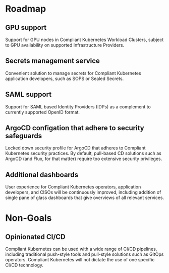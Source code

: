 # Roadmap

## GPU support

Support for GPU nodes in Compliant Kubernetes Workload Clusters, subject to GPU availability on supported Infrastructure Providers.

## Secrets management service

Convenient solution to manage secrets for Compliant Kubernetes application developers, such as SOPS or Sealed Secrets.

## SAML support

Support for SAML based Identity Providers (IDPs) as a complement to currently supported OpenID format.

## ArgoCD configation that adhere to security safeguards

Locked down security profile for ArgoCD that adheres to Compliant Kubernetes security practices.
By default, pull-based CD solutions such as ArgoCD (and Flux, for that matter) require too extensive security privileges.

## Additional dashboards

User experience for Compliant Kubernetes operators, application developers, and CISOs will be continuously improved,
including addition of single pane of glass dashboards that give overviews of all relevant services.

# Non-Goals

## Opinionated CI/CD

Compliant Kubernetes can be used with a wide range of CI/CD pipelines, including traditional push-style tools and pull-style solutions such as GitOps operators.
Compliant Kubernetes will not dictate the use of one specific CI/CD technology.
